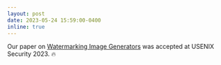 ```yaml
---
layout: post
date: 2023-05-24 15:59:00-0400
inline: true
---
```


Our paper on <a href="https://arxiv.org/abs/2304.07361">Watermarking Image Generators</a> was accepted at USENIX Security 2023. :fire: 
